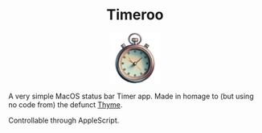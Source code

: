 <div align="center">

<h1>Timeroo</h2>

<!-- ![Timeroo](Timeroo/Assets.xcassets/AppIcon.appiconset/PS-Timeroo-2-512.png) -->
<img src="https://github.com/ErezVolk/Timeroo/blob/main/Timeroo/Assets.xcassets/AppIcon.appiconset/PS-Timeroo-2-512.png?raw=true" width="100px" >

</div>

A very simple MacOS status bar Timer app. Made in homage to (but using no code from) the defunct [Thyme](https://joaomoreno.github.io/thyme/).

Controllable through AppleScript.


